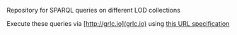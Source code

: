 
Repository for SPARQL queries on different LOD collections

Execute these queries via [http://grlc.io](grlc.io) using [this URL specification](http://grlc.io/api/RubenSchalk/grlc-test)  
